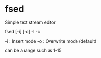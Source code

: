 # fsed

Simple text stream editor

fsed [-i] [-o] -l <linenumber> -c <Character offset> <text>

  -i : Insert mode
  -o : Overwrite mode (default)

  <linenumber> can be a range such as 1-15
